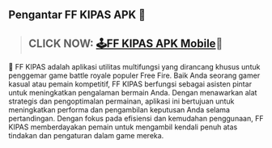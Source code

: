 ## Pengantar FF KIPAS APK 👋

> ## CLICK NOW: [🕹FF KIPAS APK Mobile](https://shorturl.at/zbD0O)🍿

🧙 FF KIPAS adalah aplikasi utilitas multifungsi yang dirancang khusus untuk penggemar game battle royale populer Free Fire. Baik Anda seorang gamer kasual atau pemain kompetitif, FF KIPAS berfungsi sebagai asisten pintar untuk meningkatkan pengalaman bermain Anda. Dengan menawarkan alat strategis dan pengoptimalan permainan, aplikasi ini bertujuan untuk meningkatkan performa dan pengambilan keputusan Anda selama pertandingan. Dengan fokus pada efisiensi dan kemudahan penggunaan, FF KIPAS memberdayakan pemain untuk mengambil kendali penuh atas tindakan dan pengaturan dalam game mereka.
